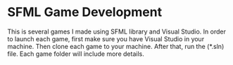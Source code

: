 # SFML Game Development

This is several games I made using SFML library and Visual Studio. In order to launch each game, first make sure you have Visual Studio in your machine. Then clone each game to your machine. After that, run the (*.sln) file. Each game folder will include more details. 
